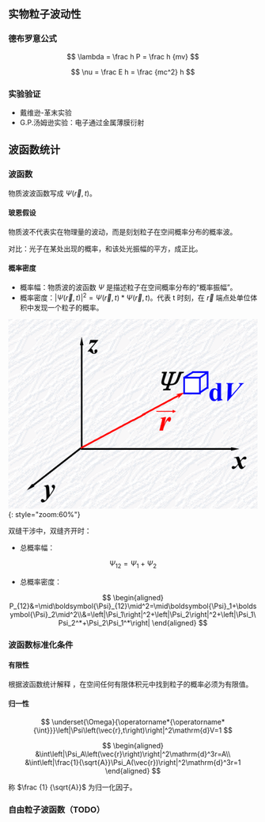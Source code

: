 ## 实物粒子波动性

### 德布罗意公式

$$
\lambda = \frac h P = \frac h {mv}
$$

$$
\nu = \frac E h = \frac {mc^2} h
$$

### 实验验证

- 戴维逊-革末实验
- G.P.汤姆逊实验：电子通过金属薄膜衍射

## 波函数统计

### 波函数

物质波波函数写成 $\Psi(\vec{r},t)$。

#### 玻恩假设

物质波不代表实在物理量的波动，而是刻划粒子在空间概率分布的概率波。

对比：光子在某处出现的概率，和该处光振幅的平方，成正比。

#### 概率密度

- 概率幅：物质波的波函数 $\Psi$ 是描述粒子在空间概率分布的“概率振幅”。
- 概率密度：$|\Psi(\vec{r},t)|^2 = \Psi(\vec{r},t) *  \Psi(\vec{r},t)$。代表 t 时刻，在 $\vec{r}$ 端点处单位体积中发现一个粒子的概率。

![概率密度物理意义](概率密度物理意义.png){: style="zoom:60%"}

双缝干涉中，双缝齐开时：

- 总概率幅：

$$
\Psi_{12} = \Psi_1 + \Psi_2
$$

- 总概率密度：

$$
\begin{aligned}
P_{12}&=\mid\boldsymbol{\Psi}_{12}\mid^2=\mid\boldsymbol{\Psi}_1+\boldsymbol{\Psi}_2\mid^2\\&=\left|\Psi_1\right|^2+\left|\Psi_2\right|^2+\left|\Psi_1\Psi_2^*+\Psi_2\Psi_1^*\right|
\end{aligned}
$$

### 波函数标准化条件

#### 有限性

根据波函数统计解释 ，在空间任何有限体积元中找到粒子的概率必须为有限值。

#### 归一性

$$
\underset{\Omega}{\operatorname*{\operatorname*{\int}}}\left|\Psi\left(\vec{r},t\right)\right|^2\mathrm{d}V=1
$$

$$
\begin{aligned}
&\int\left|\Psi_A\left(\vec{r}\right)\right|^2\mathrm{d}^3r=A\\
&\int\left|\frac{1}{\sqrt{A}}\Psi_A(\vec{r})\right|^2\mathrm{d}^3r=1
\end{aligned}
$$

称 $\frac {1} {\sqrt{A}}$  为归一化因子。

### 自由粒子波函数（TODO）






